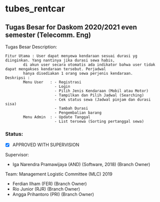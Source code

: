 # tubes_rentcar
## Tugas Besar for Daskom 2020/2021 even semester (Telecomm. Eng)


Tugas Besar Description:

```
Fitur Utama : User dapat menyewa kendaraan sesuai durasi yg diinginkan. Yang nantinya jika durasi sewa habis, 
        di akun user secara otomatis ada indikator bahwa user tidak dapat mengakses kendaraan tersebut. Perjadwal
        hanya disediakan 1 orang sewa perjenis kendaraan.
Deskripsi :
        Menu User   : - Registrasi
                      - Login
                      - Pilih Jenis Kendaraan (Mobil atau Motor)
                      - Tampilkan dan Pilih Jadwal (Searching)
                      - Cek status sewa (Jadwal pinjam dan durasi sisa)
                      - Tambah Durasi
                      - Pengembalian barang
        Menu Admin  : - Update Tanggal
                      - List tersewa (Sorting pertanggal sewa)
```
### Status: 
- [x] APPROVED WITH SUPERVISION


Supervisor:
- Iga Narendra Pramawijaya (AND) (Software, 2018) (Branch Owner)

Team: Management Logistic Committee (MLC) 2019

- Ferdian Ilham (FER) (Branch Owner)
- Rio Junior (RJR) (Branch Owner)
- Angga Prihantoro (PRI) (Branch Owner)





